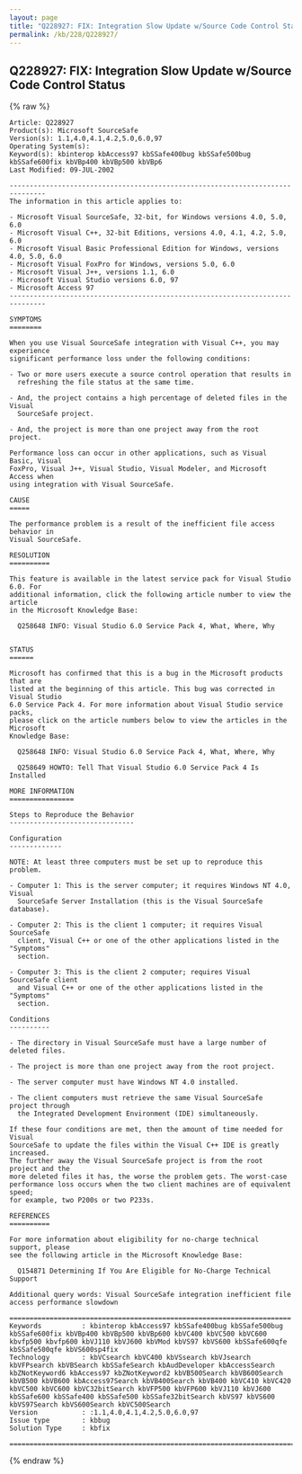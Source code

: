 ```yaml
---
layout: page
title: "Q228927: FIX: Integration Slow Update w/Source Code Control Status"
permalink: /kb/228/Q228927/
---
```


## Q228927: FIX: Integration Slow Update w/Source Code Control Status

{% raw %}

	Article: Q228927
	Product(s): Microsoft SourceSafe
	Version(s): 1.1,4.0,4.1,4.2,5.0,6.0,97
	Operating System(s): 
	Keyword(s): kbinterop kbAccess97 kbSSafe400bug kbSSafe500bug kbSSafe600fix kbVBp400 kbVBp500 kbVBp6
	Last Modified: 09-JUL-2002
	
	-------------------------------------------------------------------------------
	The information in this article applies to:
	
	- Microsoft Visual SourceSafe, 32-bit, for Windows versions 4.0, 5.0, 6.0 
	- Microsoft Visual C++, 32-bit Editions, versions 4.0, 4.1, 4.2, 5.0, 6.0 
	- Microsoft Visual Basic Professional Edition for Windows, versions 4.0, 5.0, 6.0 
	- Microsoft Visual FoxPro for Windows, versions 5.0, 6.0 
	- Microsoft Visual J++, versions 1.1, 6.0 
	- Microsoft Visual Studio versions 6.0, 97 
	- Microsoft Access 97 
	-------------------------------------------------------------------------------
	
	SYMPTOMS
	========
	
	When you use Visual SourceSafe integration with Visual C++, you may experience
	significant performance loss under the following conditions:
	
	- Two or more users execute a source control operation that results in
	  refreshing the file status at the same time.
	
	- And, the project contains a high percentage of deleted files in the Visual
	  SourceSafe project.
	
	- And, the project is more than one project away from the root project.
	
	Performance loss can occur in other applications, such as Visual Basic, Visual
	FoxPro, Visual J++, Visual Studio, Visual Modeler, and Microsoft Access when
	using integration with Visual SourceSafe.
	
	CAUSE
	=====
	
	The performance problem is a result of the inefficient file access behavior in
	Visual SourceSafe.
	
	RESOLUTION
	==========
	
	This feature is available in the latest service pack for Visual Studio 6.0. For
	additional information, click the following article number to view the article
	in the Microsoft Knowledge Base:
	
	  Q258648 INFO: Visual Studio 6.0 Service Pack 4, What, Where, Why
	
	
	STATUS
	======
	
	Microsoft has confirmed that this is a bug in the Microsoft products that are
	listed at the beginning of this article. This bug was corrected in Visual Studio
	6.0 Service Pack 4. For more information about Visual Studio service packs,
	please click on the article numbers below to view the articles in the Microsoft
	Knowledge Base:
	
	  Q258648 INFO: Visual Studio 6.0 Service Pack 4, What, Where, Why
	
	  Q258649 HOWTO: Tell That Visual Studio 6.0 Service Pack 4 Is Installed
	
	MORE INFORMATION
	================
	
	Steps to Reproduce the Behavior
	-------------------------------
	
	Configuration
	-------------
	
	NOTE: At least three computers must be set up to reproduce this problem.
	
	- Computer 1: This is the server computer; it requires Windows NT 4.0, Visual
	  SourceSafe Server Installation (this is the Visual SourceSafe database).
	
	- Computer 2: This is the client 1 computer; it requires Visual SourceSafe
	  client, Visual C++ or one of the other applications listed in the "Symptoms"
	  section.
	
	- Computer 3: This is the client 2 computer; requires Visual SourceSafe client
	  and Visual C++ or one of the other applications listed in the "Symptoms"
	  section.
	
	Conditions
	----------
	
	- The directory in Visual SourceSafe must have a large number of deleted files.
	
	- The project is more than one project away from the root project.
	
	- The server computer must have Windows NT 4.0 installed.
	
	- The client computers must retrieve the same Visual SourceSafe project through
	  the Integrated Development Environment (IDE) simultaneously.
	
	If these four conditions are met, then the amount of time needed for Visual
	SourceSafe to update the files within the Visual C++ IDE is greatly increased.
	The further away the Visual SourceSafe project is from the root project and the
	more deleted files it has, the worse the problem gets. The worst-case
	performance loss occurs when the two client machines are of equivalent speed;
	for example, two P200s or two P233s.
	
	REFERENCES
	==========
	
	For more information about eligibility for no-charge technical support, please
	see the following article in the Microsoft Knowledge Base:
	
	  Q154871 Determining If You Are Eligible for No-Charge Technical Support
	
	Additional query words: Visual SourceSafe integration inefficient file access performance slowdown
	
	======================================================================
	Keywords          : kbinterop kbAccess97 kbSSafe400bug kbSSafe500bug kbSSafe600fix kbVBp400 kbVBp500 kbVBp600 kbVC400 kbVC500 kbVC600 kbvfp500 kbvfp600 kbVJ110 kbVJ600 kbVMod kbVS97 kbVS600 kbSSafe600qfe kbSSafe500qfe kbVS600sp4fix 
	Technology        : kbVCsearch kbVC400 kbVSsearch kbVJsearch kbVFPsearch kbVBSearch kbSSafeSearch kbAudDeveloper kbAccessSearch kbZNotKeyword6 kbAccess97 kbZNotKeyword2 kbVB500Search kbVB600Search kbVB500 kbVB600 kbAccess97Search kbVB400Search kbVB400 kbVC410 kbVC420 kbVC500 kbVC600 kbVC32bitSearch kbVFP500 kbVFP600 kbVJ110 kbVJ600 kbSSafe600 kbSSafe400 kbSSafe500 kbSSafe32bitSearch kbVS97 kbVS600 kbVS97Search kbVS600Search kbVC500Search
	Version           : :1.1,4.0,4.1,4.2,5.0,6.0,97
	Issue type        : kbbug
	Solution Type     : kbfix
	
	=============================================================================
	

{% endraw %}
